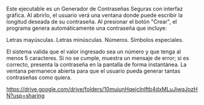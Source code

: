 Este ejecutable es un Generador de Contraseñas Seguras con interfaz gráfica. Al abrirlo, el usuario verá una ventana donde puede escribir la longitud deseada de su contraseña. Al presionar el botón "Crear", el programa genera automáticamente una contraseña que incluye:

Letras mayúsculas. Letras minúsculas. Números. Símbolos especiales.

El sistema valida que el valor ingresado sea un número y que tenga al menos 5 caracteres. Si no se cumple, muestra un mensaje de error; si es correcto, presenta la contraseña en la pantalla de forma instantánea. La ventana permanece abierta para que el usuario pueda generar tantas contraseñas como quiera.






https://drive.google.com/drive/folders/10muiunHqejcInIftb4dxMLuJjwqJozHN?usp=sharing
